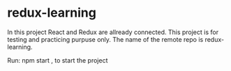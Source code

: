 # redux-learning

In this project React and Redux are allready connected.
This project is for testing and practicing purpuse only.
The name of the remote repo is redux-learning.

Run:  npm start , to start the project
